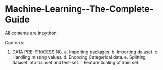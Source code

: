 # Machine-Learning--The-Complete-Guide
All contents are in python

Contents:
1. DATA PRE-PROCESSING.
  a. Importing packages.
  b. Importing dataset.
  c. Handling missing values.
  d. Encoding Categorical data.
  e. Splitting dataset into trainset and test-set.
  f. Feature Scaling of train set.
